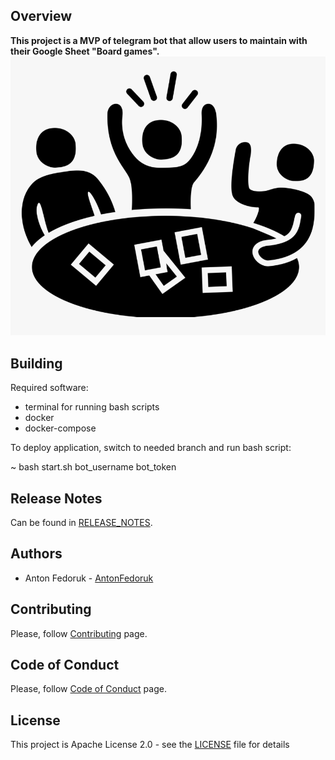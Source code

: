 ## Overview
**This project is a MVP of telegram bot that allow users to maintain with their Google Sheet "Board games".**
![img.png](img.png)
## Building

Required software:

* terminal for running bash scripts
* docker
* docker-compose

To deploy application, switch to needed branch and run bash script:

~ bash start.sh bot_username bot_token

## Release Notes
Can be found in [RELEASE_NOTES](RELEASE_NOTES.md).

## Authors
* Anton Fedoruk - [AntonFedoruk](https://github.com/AntonFedoruk)

## Contributing
Please, follow [Contributing](CONTRIBUTING.md) page.

## Code of Conduct
Please, follow [Code of Conduct](CODE_OF_CONDUCT.md) page.

## License
This project is Apache License 2.0 - see the [LICENSE](LICENSE) file for details
